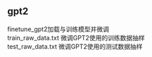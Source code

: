 ## gpt2
finetune_gpt2加载与训练模型并微调   
train_raw_data.txt 微调GPT2使用的训练数据抽样   
test_raw_data.txt 微调GPT2使用的测试数据抽样  
